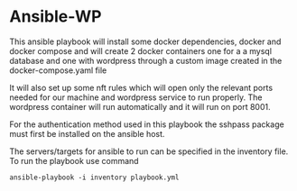 # Ansible-WP

This ansible playbook will install some docker dependencies, docker and docker compose and will create 2 docker containers one for a a mysql database and one with wordpress through a custom image created in the docker-compose.yaml file

It will also set up some nft rules which will  open only the relevant ports needed for our machine and wordpress service to run properly. The wordpress container will run automatically and it will run on port 8001.

For the authentication method used in this playbook the sshpass package must first be installed on the ansible host.

The servers/targets for ansible to run can be specified in the inventory file. To run the playbook use command  
```
ansible-playbook -i inventory playbook.yml
````

